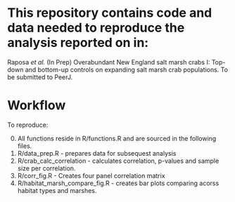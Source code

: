 # This repository contains code and data needed to reproduce the analysis reported on in:

Raposa *et al.* (In Prep) Overabundant New England salt marsh crabs I: Top-down and bottom-up controls on expanding salt marsh crab populations. To be submitted to PeerJ.

# Workflow
To reproduce:

0. All functions reside in R/functions.R and are sourced in the following files.
1. R/data_prep.R - prepares data for subsequest analysis
2. R/crab_calc_correlation - calculates correlation, p-values and sample size per correlation.
3. R/corr_fig.R - Creates four panel correlation matrix
4. R/habitat_marsh_compare_fig.R - creates bar plots comparing acorss habitat types and marshes.


